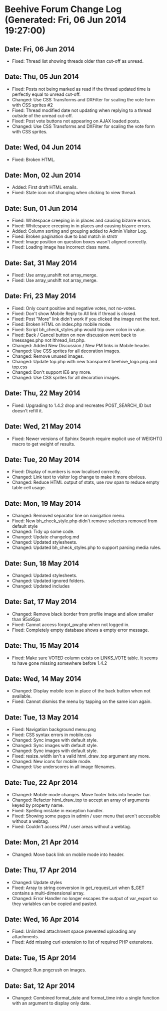 # Beehive Forum Change Log (Generated: Fri, 06 Jun 2014 19:27:00)

## Date: Fri, 06 Jun 2014

- Fixed: Thread list showing threads older than cut-off as unread.

## Date: Thu, 05 Jun 2014

- Fixed: Posts not being marked as read if the thread updated time is
         perfectly equal to unread cut-off.
- Changed: Use CSS Transforms and DXFilter for scaling the vote form
           with CSS sprites #2
- Fixed: Thread modified date not updating when replying to a thread
         outside of the unread cut-off.
- Fixed: Post vote buttons not appearing on AJAX loaded posts.
- Changed: Use CSS Transforms and DXFilter for scaling the vote form
           with CSS sprites.

## Date: Wed, 04 Jun 2014

- Fixed: Broken HTML.

## Date: Mon, 02 Jun 2014

- Added: First draft HTML emails.
- Fixed: State icon not changing when clicking to view thread.

## Date: Sun, 01 Jun 2014

- Fixed: Whitespace creeping in in places and causing bizarre errors.
- Fixed: Whitespace creeping in in places and causing bizarre errors.
- Added: Column sorting and grouping added to Admin Visitor Log.
- Fixed: Broken pagination due to bad match in strstr
- Fixed: Image position on question boxes wasn't aligned correctly.
- Fixed: Loading image has incorrect class name.

## Date: Sat, 31 May 2014

- Fixed: Use array\_unshift not array\_merge.
- Fixed: Use array\_unshift not array\_merge.

## Date: Fri, 23 May 2014

- Fixed: Only count positive and negative votes, not no-votes.
- Fixed: Don't show Mobile Reply to All link if thread is closed.
- Fixed: Post &quot;More&quot; link didn't work if you clicked the
         image not the text.
- Fixed: Broken HTML on index.php mobile mode.
- Fixed: Script bh\_check\_styles.php would trip over colon in value.
- Fixed: Back / Cancel button on new discussion went back to
         lmessages.php not lthread\_list.php.
- Changed: Added New Discussion / New PM links in Mobile header.
- Changed: Use CSS sprites for all decoration images.
- Changed: Remove unused images.
- Changed: Update top.php with new transparent beehive\_logo.png and
           top.css
- Changed: Don't support IE6 any more.
- Changed: Use CSS sprites for all decoration images.

## Date: Thu, 22 May 2014

- Fixed: Upgrading to 1.4.2 drop and recreates POST\_SEARCH\_ID but
         doesn't refill it.

## Date: Wed, 21 May 2014

- Fixed: Newer versions of Sphinx Search require explicit use of
         WEIGHT() macro to get weight of results.

## Date: Tue, 20 May 2014

- Fixed: Display of numbers is now localised correctly.
- Changed: Link text to visitor log change to make it more obvious.
- Changed: Reduce HTML output of stats, use row span to reduce empty
           table cell usage.

## Date: Mon, 19 May 2014

- Changed: Removed separator line on navigation menu.
- Fixed: New bh\_check\_style.php didn't remove selectors removed from
         default style
- Changed: Tidy up some code.
- Changed: Update changelog.md
- Changed: Updated stylesheets.
- Changed: Updated bh\_check\_styles.php to support parsing media
           rules.

## Date: Sun, 18 May 2014

- Changed: Updated stylesheets.
- Changed: Updated ignored folders.
- Changed: Updated includes

## Date: Sat, 17 May 2014

- Changed: Remove black border from profile image and allow smaller
           than 95x95px
- Fixed: Cannot access forgot\_pw.php when not logged in.
- Fixed: Completely empty database shows a empty error message.

## Date: Thu, 15 May 2014

- Fixed: Make sure VOTED column exists on LINKS\_VOTE table. It seems
         to have gone missing somewhere before 1.4.2

## Date: Wed, 14 May 2014

- Changed: Display mobile icon in place of the back button when not
           available.
- Fixed: Cannot dismiss the menu by tapping on the same icon again.

## Date: Tue, 13 May 2014

- Fixed: Navigation background menu.png
- Fixed: CSS syntax errors in mobile.css
- Changed: Sync images with default style.
- Changed: Sync images with default style.
- Changed: Sync images with default style.
- Fixed: resize\_width isn't a valid html\_draw\_top argument any
         more.
- Changed: New icons for mobile mode.
- Changed: Use underscores in all image filenames.

## Date: Tue, 22 Apr 2014

- Changed: Mobile mode changes. Move footer links into header bar.
- Changed: Refactor html\_draw\_top to accept an array of arguments
           keyed by property name.
- Fixed: Spelling mistake in exception handler.
- Fixed: Showing some pages in admin / user menu that aren't
         accessible without a webtag.
- Fixed: Couldn't access PM / user areas without a webtag.

## Date: Mon, 21 Apr 2014

- Changed: Move back link on mobile mode into header.

## Date: Thu, 17 Apr 2014

- Changed: Update styles
- Fixed: Array to string conversion in get\_request\_uri when $\_GET
         contains a multi-dimensional array.
- Changed: Error Handler no longer escapes the output of var\_export
           so they variables can be copied and pasted.

## Date: Wed, 16 Apr 2014

- Fixed: Unlimited attachment space prevented uploading any
         attachments.
- Fixed: Add missing curl extension to list of required PHP
         extensions.

## Date: Tue, 15 Apr 2014

- Changed: Run pngcrush on images.

## Date: Sat, 12 Apr 2014

- Changed: Combined format\_date and format\_time into a single
           function with an argument to display only date.


